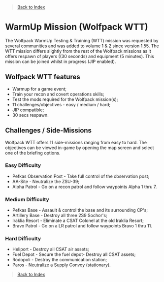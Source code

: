 > [Back to Index](https://github.com/whiztler/Wolfpack/blob/master/Readme.md)

# WarmUp Mission (Wolfpack WTT)

The Wolfpack WarmUp Testing & Training (WTT) mission was requested by several communities and was added to volume 1 & 2 since version 1.55. The WTT mission differs slightly from the rest of the Wolfpack missions as it offers respawn of players ((30 seconds) and equipment (5 minutes). This mission can be joined whilst in progress (JIP enabled).

## Wolfpack WTT features
- Warmup for a game event;
- Train your recon and covert operations skills;
- Test the mods required for the Wolfpack mission(s);
- 11 challenges/objectives - easy / medium / hard;
- JIP compatible;
- 30 secs respawn.

## Challenges / Side-Missions

Wolfpack WTT offers 11 side-missions ranging from easy to hard. The objectives can be viewed in-game by opening the map screen and select one of the briefing options.


### Easy Difficulty 

- Pefkas Observation Post - Take full control of the observation post;
- AA-Site - Neutralize the ZSU-39;
- Alpha Patrol - Go on a recon patrol and follow waypoints Alpha 1 thru 7.


### Medium Difficulty 

- Pefkas Base - Assault & control the base and its surrounding CP's;
- Artillery Base - Destroy all three 2S9 Sochor's;
- Iraklia Resort - Eliminate a CSAT Colonel at the old Iraklia Resort;
- Bravo Patrol - Go on a LR patrol and follow waypoints Bravo 1 thru 11.


### Hard Difficulty 

- Heliport - Destroy all CSAT air assets;
- Fuel Depot - Secure the fuel depot- Destroy all CSAT assets;
- Rodopoli - Destroy the communication station;
- Paros - Neutralize a Supply Convoy (stationary).

> [Back to Index](https://github.com/whiztler/Wolfpack/blob/master/Readme.md)
